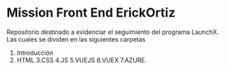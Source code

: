 # Mission Front End ErickOrtiz
Repositorio destinado a evidenciar el seguimiento del programa LaunchX. 
Las cuales se dividen en las siguientes carpetas 
1. Introducción 
2. HTML 
3.CSS 
4.JS 
5.VUEJS 
6.VUEX 
7.AZURE.
